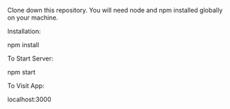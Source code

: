 Clone down this repository. You will need node and npm installed globally on your machine.

Installation:

npm install

To Start Server:

npm start

To Visit App:

localhost:3000